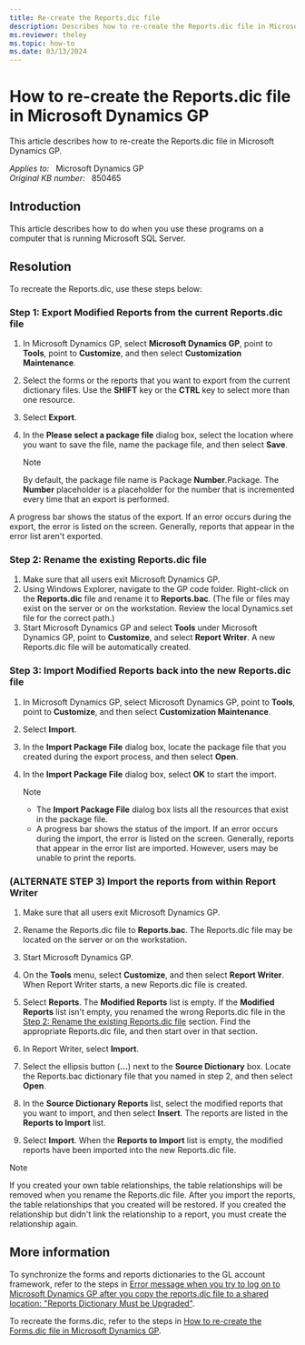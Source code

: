 ```yaml
---
title: Re-create the Reports.dic file
description: Describes how to re-create the Reports.dic file in Microsoft Dynamics GP and in Microsoft Business Solutions - Great Plains.
ms.reviewer: theley
ms.topic: how-to
ms.date: 03/13/2024
---
```

# How to re-create the Reports.dic file in Microsoft Dynamics GP

This article describes how to re-create the Reports.dic file in Microsoft Dynamics GP.

_Applies to:_ &nbsp; Microsoft Dynamics GP  
_Original KB number:_ &nbsp; 850465

## Introduction

This article describes how to do when you use these programs on a computer that is running Microsoft SQL Server.

## Resolution

To recreate the Reports.dic, use these steps below:

### Step 1: Export Modified Reports from the current Reports.dic file

1. In Microsoft Dynamics GP, select **Microsoft Dynamics GP**, point to **Tools**, point to **Customize**, and then select **Customization Maintenance**.
2. Select the forms or the reports that you want to export from the current dictionary files. Use the **SHIFT** key or the **CTRL** key to select more than one resource.
3. Select **Export**.
4. In the **Please select a package file** dialog box, select the location where you want to save the file, name the package file, and then select **Save**.

    > [!NOTE]
    > By default, the package file name is Package **Number**.Package. The **Number** placeholder is a placeholder for the number that is incremented every time that an export is performed.

A progress bar shows the status of the export. If an error occurs during the export, the error is listed on the screen. Generally, reports that appear in the error list aren't exported.

### Step 2: Rename the existing Reports.dic file

1. Make sure that all users exit Microsoft Dynamics GP.
2. Using Windows Explorer, navigate to the GP code folder. Right-click on the **Reports.dic** file and rename it to **Reports.bac**. (The file or files may exist on the server or on the workstation. Review the local Dynamics.set file for the correct path.)
3. Start Microsoft Dynamics GP and select **Tools** under Microsoft Dynamics GP, point to **Customize**, and select **Report Writer**. A new Reports.dic file will be automatically created.

### Step 3: Import Modified Reports back into the new Reports.dic file

1. In Microsoft Dynamics GP, select Microsoft Dynamics GP, point to **Tools**, point to **Customize**, and then select **Customization Maintenance**.
2. Select **Import**.
3. In the **Import Package File** dialog box, locate the package file that you created during the export process, and then select **Open**.

4. In the **Import Package File** dialog box, select **OK** to start the import.

    > [!NOTE]
    >
    > - The **Import Package File** dialog box lists all the resources that exist in the package file.
    > - A progress bar shows the status of the import. If an error occurs during the import, the error is listed on the screen. Generally, reports that appear in the error list are imported. However, users may be unable to print the reports.

### (ALTERNATE STEP 3) Import the reports from within Report Writer

1. Make sure that all users exit Microsoft Dynamics GP.
2. Rename the Reports.dic file to **Reports.bac**. The Reports.dic file may be located on the server or on the workstation.
3. Start Microsoft Dynamics GP.
4. On the **Tools** menu, select **Customize**, and then select **Report Writer**. When Report Writer starts, a new Reports.dic file is created.
5. Select **Reports**. The **Modified Reports** list is empty. If the **Modified Reports** list isn't empty, you renamed the wrong Reports.dic file in the [Step 2: Rename the existing Reports.dic file](#step-2-rename-the-existing-reportsdic-file) section. Find the appropriate Reports.dic file, and then start over in that section.
6. In Report Writer, select **Import**.

7. Select the ellipsis button (**...**) next to the **Source Dictionary** box. Locate the Reports.bac dictionary file that you named in step 2, and then select **Open**.
8. In the **Source Dictionary Reports** list, select the modified reports that you want to import, and then select **Insert**. The reports are listed in the **Reports to Import** list.

9. Select **Import**. When the **Reports to Import** list is empty, the modified reports have been imported into the new Reports.dic file.

> [!NOTE]
> If you created your own table relationships, the table relationships will be removed when you rename the Reports.dic file. After you import the reports, the table relationships that you created will be restored. If you created the relationship but didn't link the relationship to a report, you must create the relationship again.

## More information

To synchronize the forms and reports dictionaries to the GL account framework, refer to the steps in [Error message when you try to log on to Microsoft Dynamics GP after you copy the reports.dic file to a shared location: "Reports Dictionary Must be Upgraded"](https://support.microsoft.com/help/857506).

To recreate the forms.dic, refer to the steps in [How to re-create the Forms.dic file in Microsoft Dynamics GP](https://support.microsoft.com/help/951767).
